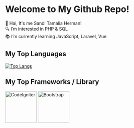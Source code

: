 # Welcome to My Github Repo!
👋 Hai, It's me Sandi Tamalia Herman!  
🔍 I’m interested in PHP & SQL  
📚 I’m currently learning JavaScript, Laravel, Vue  

## My Top Languages
[![Top Langs](https://github-readme-stats.vercel.app/api/top-langs/?username=Sanditamah&layout=compact)](https://github.com/Sanditamah/github-readme-stats)  

## My Top Frameworks / Library
<img alt="CodeIgniter" width="100" src="https://raw.githubusercontent.com/Sanditamah/Sanditamah/main/codeigniter.png" />  
<img alt="Bootstrap" width="100" src="https://raw.githubusercontent.com/Sanditamah/Sanditamah/main/bootstrap.png" />  
